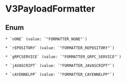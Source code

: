 
# V3PayloadFormatter

## Enum


    * `nONE` (value: `"FORMATTER_NONE"`)

    * `rEPOSITORY` (value: `"FORMATTER_REPOSITORY"`)

    * `gRPCSERVICE` (value: `"FORMATTER_GRPC_SERVICE"`)

    * `jAVASCRIPT` (value: `"FORMATTER_JAVASCRIPT"`)

    * `cAYENNELPP` (value: `"FORMATTER_CAYENNELPP"`)



